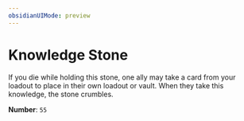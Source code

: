 ```yaml
---
obsidianUIMode: preview
---
```

# Knowledge Stone

If you die while holding this stone, one ally may take a card from your loadout to place in their own loadout or vault. When they take this knowledge, the stone crumbles.

**Number**: `55`
